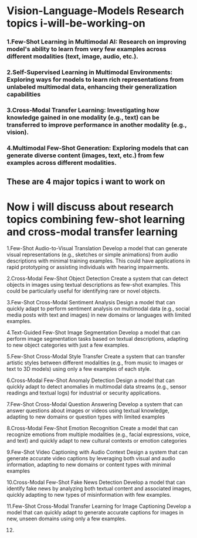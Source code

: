 # Vision-Language-Models Research topics i-will-be-working-on

### 1.Few-Shot Learning in Multimodal AI: Research on improving model's ability to learn from very few examples across different modalities (text, image, audio, etc.).

### 2.Self-Supervised Learning in Multimodal Environments: Exploring ways for models to learn rich representations from unlabeled multimodal data, enhancing their generalization capabilities

### 3.Cross-Modal Transfer Learning: Investigating how knowledge gained in one modality (e.g., text) can be transferred to improve performance in another modality (e.g., vision).

### 4.Multimodal Few-Shot Generation: Exploring models that can generate diverse content (images, text, etc.) from few examples across different modalities.

## These are 4 major topics i want to work on

# Now i will discuss about research topics combining few-shot learning and cross-modal transfer learning

1.Few-Shot Audio-to-Visual Translation
Develop a model that can generate visual representations (e.g., sketches or simple animations) from audio descriptions with minimal training examples. This could have applications in rapid prototyping or assisting individuals with hearing impairments.

2.Cross-Modal Few-Shot Object Detection
Create a system that can detect objects in images using textual descriptions as few-shot examples. This could be particularly useful for identifying rare or novel objects.

3.Few-Shot Cross-Modal Sentiment Analysis
Design a model that can quickly adapt to perform sentiment analysis on multimodal data (e.g., social media posts with text and images) in new domains or languages with limited examples.

4.Text-Guided Few-Shot Image Segmentation
Develop a model that can perform image segmentation tasks based on textual descriptions, adapting to new object categories with just a few examples.

5.Few-Shot Cross-Modal Style Transfer
Create a system that can transfer artistic styles between different modalities (e.g., from music to images or text to 3D models) using only a few examples of each style.

6.Cross-Modal Few-Shot Anomaly Detection
Design a model that can quickly adapt to detect anomalies in multimodal data streams (e.g., sensor readings and textual logs) for industrial or security applications.

7.Few-Shot Cross-Modal Question Answering
Develop a system that can answer questions about images or videos using textual knowledge, adapting to new domains or question types with limited examples

8.Cross-Modal Few-Shot Emotion Recognition
Create a model that can recognize emotions from multiple modalities (e.g., facial expressions, voice, and text) and quickly adapt to new cultural contexts or emotion categories

9.Few-Shot Video Captioning with Audio Context
Design a system that can generate accurate video captions by leveraging both visual and audio information, adapting to new domains or content types with minimal examples

10.Cross-Modal Few-Shot Fake News Detection
Develop a model that can identify fake news by analyzing both textual content and associated images, quickly adapting to new types of misinformation with few examples.

11.Few-Shot Cross-Modal Transfer Learning for Image Captioning
Develop a model that can quickly adapt to generate accurate captions for images in new, unseen domains using only a few examples.

12.













